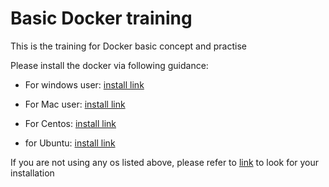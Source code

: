 # Basic Docker training
This is the training for Docker basic concept and practise

Please install the docker via following guidance:
* For windows user: [install link](https://docs.docker.com/docker-for-windows/install/)

* For Mac user: [install link](https://docs.docker.com/docker-for-mac/install/)

* For Centos: [install link](https://docs.docker.com/install/linux/docker-ce/centos/)

* for Ubuntu: [install link](https://docs.docker.com/install/linux/docker-ce/ubuntu/)

If you are not using any os listed above, please refer to [link](https://docs.docker.com/install/) to look for your installation